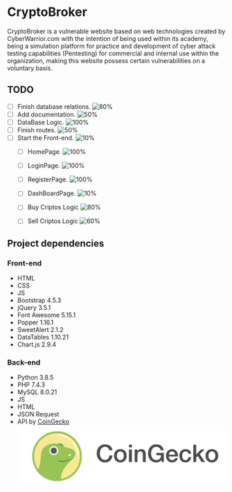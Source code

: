 # CryptoBroker

CryptoBroker is a vulnerable website based on web technologies created by CyberWarrior.com with the intention of being used within its academy, being a simulation platform for practice and development of cyber attack testing capabilities (Pentesting) for commercial and internal use within the organization, making this website possess certain vulnerabilities on a voluntary basis.

## TODO

- [ ] Finish database relations. ![80%](https://progress-bar.dev/70)
- [ ] Add documentation. ![50%](https://progress-bar.dev/5)
- [ ] DataBase Logic. ![100%](https://progress-bar.dev/100)
- [ ] Finish routes. ![50%](https://progress-bar.dev/50)
- [ ] Start the Front-end. ![10%](https://progress-bar.dev/10)
    - [ ] HomePage. ![100%](https://progress-bar.dev/0)

    - [ ] LoginPage. ![100%](https://progress-bar.dev/15)
    - [ ] RegisterPage. ![100%](https://progress-bar.dev/15)
    - [ ] DashBoardPage. ![10%](https://progress-bar.dev/0?title=beta)
    - [ ] Buy Criptos Logic ![80%](https://progress-bar.dev/30)
    - [ ] Sell Criptos Logic ![60%](https://progress-bar.dev/10)

## Project dependencies

### Front-end
- HTML
- CSS
- JS
- Bootstrap 4.5.3
- jQuery 3.5.1
- Font Awesome 5.15.1
- Popper 1.16.1
- SweetAlert 2.1.2
- DataTables 1.10.21
- Chart.js 2.9.4

### Back-end

- Python 3.8.5
- PHP 7.4.3
- MySQL 8.0.21
- JS
- HTML
- JSON Request
- API by [CoinGecko](https://www.coingecko.com/)
![70%](images/CG.png)

